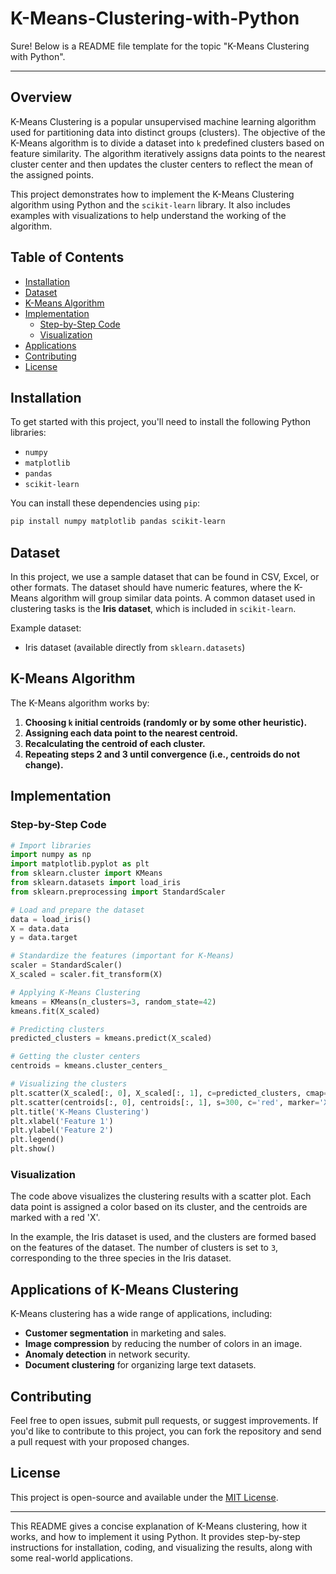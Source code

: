 # K-Means-Clustering-with-Python
Sure! Below is a README file template for the topic "K-Means Clustering with Python".

---


## Overview

K-Means Clustering is a popular unsupervised machine learning algorithm used for partitioning data into distinct groups (clusters). The objective of the K-Means algorithm is to divide a dataset into `k` predefined clusters based on feature similarity. The algorithm iteratively assigns data points to the nearest cluster center and then updates the cluster centers to reflect the mean of the assigned points.

This project demonstrates how to implement the K-Means Clustering algorithm using Python and the `scikit-learn` library. It also includes examples with visualizations to help understand the working of the algorithm.

## Table of Contents

- [Installation](#installation)
- [Dataset](#dataset)
- [K-Means Algorithm](#k-means-algorithm)
- [Implementation](#implementation)
  - [Step-by-Step Code](#step-by-step-code)
  - [Visualization](#visualization)
- [Applications](#applications)
- [Contributing](#contributing)
- [License](#license)

## Installation

To get started with this project, you'll need to install the following Python libraries:

- `numpy`
- `matplotlib`
- `pandas`
- `scikit-learn`

You can install these dependencies using `pip`:

```bash
pip install numpy matplotlib pandas scikit-learn
```

## Dataset

In this project, we use a sample dataset that can be found in CSV, Excel, or other formats. The dataset should have numeric features, where the K-Means algorithm will group similar data points. A common dataset used in clustering tasks is the **Iris dataset**, which is included in `scikit-learn`.

Example dataset:
- Iris dataset (available directly from `sklearn.datasets`)

## K-Means Algorithm

The K-Means algorithm works by:

1. **Choosing `k` initial centroids (randomly or by some other heuristic).**
2. **Assigning each data point to the nearest centroid.**
3. **Recalculating the centroid of each cluster.**
4. **Repeating steps 2 and 3 until convergence (i.e., centroids do not change).**

## Implementation

### Step-by-Step Code

```python
# Import libraries
import numpy as np
import matplotlib.pyplot as plt
from sklearn.cluster import KMeans
from sklearn.datasets import load_iris
from sklearn.preprocessing import StandardScaler

# Load and prepare the dataset
data = load_iris()
X = data.data
y = data.target

# Standardize the features (important for K-Means)
scaler = StandardScaler()
X_scaled = scaler.fit_transform(X)

# Applying K-Means Clustering
kmeans = KMeans(n_clusters=3, random_state=42)
kmeans.fit(X_scaled)

# Predicting clusters
predicted_clusters = kmeans.predict(X_scaled)

# Getting the cluster centers
centroids = kmeans.cluster_centers_

# Visualizing the clusters
plt.scatter(X_scaled[:, 0], X_scaled[:, 1], c=predicted_clusters, cmap='viridis', marker='o')
plt.scatter(centroids[:, 0], centroids[:, 1], s=300, c='red', marker='X', label='Centroids')
plt.title('K-Means Clustering')
plt.xlabel('Feature 1')
plt.ylabel('Feature 2')
plt.legend()
plt.show()
```

### Visualization

The code above visualizes the clustering results with a scatter plot. Each data point is assigned a color based on its cluster, and the centroids are marked with a red 'X'.

In the example, the Iris dataset is used, and the clusters are formed based on the features of the dataset. The number of clusters is set to `3`, corresponding to the three species in the Iris dataset.

## Applications of K-Means Clustering

K-Means clustering has a wide range of applications, including:

- **Customer segmentation** in marketing and sales.
- **Image compression** by reducing the number of colors in an image.
- **Anomaly detection** in network security.
- **Document clustering** for organizing large text datasets.

## Contributing

Feel free to open issues, submit pull requests, or suggest improvements. If you'd like to contribute to this project, you can fork the repository and send a pull request with your proposed changes.

## License

This project is open-source and available under the [MIT License](LICENSE).

---

This README gives a concise explanation of K-Means clustering, how it works, and how to implement it using Python. It provides step-by-step instructions for installation, coding, and visualizing the results, along with some real-world applications.
